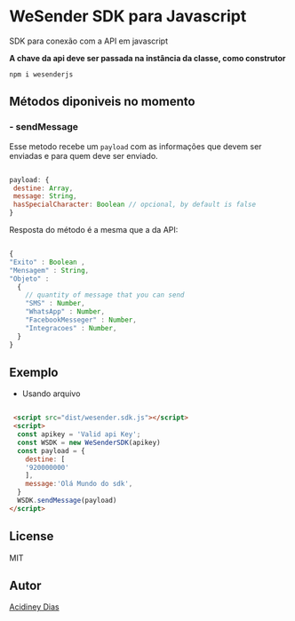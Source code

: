 # WeSender SDK para Javascript
  SDK para conexão com a API em javascript

**A chave da api deve ser passada na instância da classe, como construtor**

`npm i wesenderjs`

## Métodos diponiveis no momento
### - sendMessage
Esse metodo recebe um `payload` com as informações que devem ser enviadas e para quem deve ser enviado.
 ```js

payload: {
  destine: Array,
  message: String,
  hasSpecialCharacter: Boolean // opcional, by default is false
}

 ```
Resposta do método é a mesma que a da API:
```js

{
"Exito" : Boolean ,
"Mensagem" : String,
"Objeto" :
  {
    // quantity of message that you can send
    "SMS" : Number,
    "WhatsApp" : Number,
    "FacebookMesseger" : Number,
    "Integracoes" : Number,
  }
}

```

## Exemplo

- Usando arquivo

```html

 <script src="dist/wesender.sdk.js"></script>
 <script>
  const apikey = 'Valid api Key';
  const WSDK = new WeSenderSDK(apikey)
  const payload = {
    destine: [
    '920000000'
    ],
    message:'Olá Mundo do sdk',
  }
  WSDK.sendMessage(payload)
</script>

```

## License
MIT

## Autor
[Acidiney Dias](mailto:mailto:acidiney.dias@digitalfactory.co.ao)
